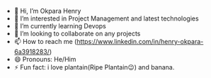 - 👋 Hi, I’m Okpara Henry
- 👀 I’m interested in Project Management and latest technologies
- 🌱 I’m currently learning Devops
- 💞️ I’m looking to collaborate on any projects
- 📫 How to reach me (https://www.linkedin.com/in/henry-okpara-6a3918283/)
- 😄 Pronouns: He/Him
- ⚡ Fun fact: i love plantain(Ripe Plantain😉) and banana.

<!---
OkparaHenry/OkparaHenry is a ✨ special ✨ repository because its `README.md` (this file) appears on your GitHub profile.
You can click the Preview link to take a look at your changes.
--->
